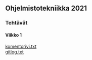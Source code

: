 ## Ohjelmistotekniikka 2021


### Tehtävät

#### Viikko 1
[komentorivi.txt](https://github.com/ossikh/ot-harjoitustyo/blob/master/laskarit/viikko1/komentorivi.txt)  
[gitlog.txt](https://github.com/ossikh/ot-harjoitustyo/blob/master/laskarit/viikko1/gitlog.txt)
